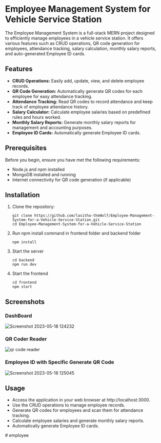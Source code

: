 # Employee Management System for Vehicle Service Station

The Employee Management System is a full-stack MERN project designed to efficiently manage employees in a vehicle service station. It offers various features such as CRUD operations, QR code generation for employees, attendance tracking, salary calculation, monthly salary reports, and auto-generated Employee ID cards.

## Features

- **CRUD Operations:** Easily add, update, view, and delete employee records.
- **QR Code Generation:** Automatically generate QR codes for each employee for easy attendance tracking.
- **Attendance Tracking:** Read QR codes to record attendance and keep track of employee attendance history.
- **Salary Calculator:** Calculate employee salaries based on predefined rules and hours worked.
- **Monthly Salary Reports:** Generate monthly salary reports for management and accounting purposes.
- **Employee ID Cards:** Automatically generate Employee ID cards.

## Prerequisites

Before you begin, ensure you have met the following requirements:

- Node.js and npm installed
- MongoDB installed and running
- Internet connectivity for QR code generation (if applicable)

## Installation

1. Clone the repository:

   ```shell
   git clone https://github.com/lasitha-theWolf/Employee-Management-System-for-a-Vehicle-Service-Station.git
   cd Employee-Management-System-for-a-Vehicle-Service-Station

2. Run npm install command in frontend folder and backend folder

   ```shell
   npm install

3. Start the server

   ```shell
   cd backend
   npm run dev

4. Start the frontend

   ```shell
   cd frontend
   npm start

## Screenshots

### DashBoard
![Screenshot 2023-05-18 124232](https://github.com/lasitha-theWolf/Employee-Management-System-for-a-Vehicle-Service-Station/assets/112642847/d095f7d0-fc32-4e79-ad54-7c5022e3421d)

### QR Coder Reader
![qr code reader](https://github.com/lasitha-theWolf/Employee-Management-System-for-a-Vehicle-Service-Station/assets/112642847/984e1679-2eb5-4e9d-86e2-70aea063d20e)


### Employee ID with Specific Generate QR Code
![Screenshot 2023-05-18 125045](https://github.com/lasitha-theWolf/Employee-Management-System-for-a-Vehicle-Service-Station/assets/112642847/ea262549-d2dd-4924-afa1-c6ed2890f775)




## Usage

- Access the application in your web browser at http://localhost:3000.
- Use the CRUD operations to manage employee records.
- Generate QR codes for employees and scan them for attendance tracking.
- Calculate employee salaries and generate monthly salary reports.
- Automatically generate Employee ID cards.


#   e m p l o y e e  
 